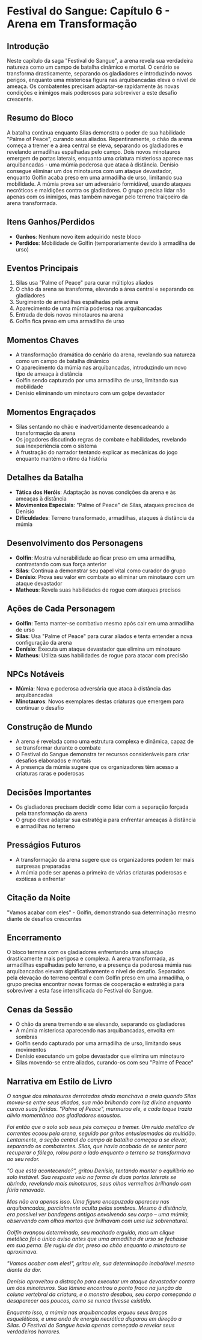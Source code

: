 # Festival do Sangue: Capítulo 6 - Arena em Transformação

## Introdução
Neste capítulo da saga "Festival do Sangue", a arena revela sua verdadeira natureza como um campo de batalha dinâmico e mortal. O cenário se transforma drasticamente, separando os gladiadores e introduzindo novos perigos, enquanto uma misteriosa figura nas arquibancadas eleva o nível de ameaça. Os combatentes precisam adaptar-se rapidamente às novas condições e inimigos mais poderosos para sobreviver a este desafio crescente.

## Resumo do Bloco
A batalha continua enquanto Silas demonstra o poder de sua habilidade "Palme of Peace", curando seus aliados. Repentinamente, o chão da arena começa a tremer e a área central se eleva, separando os gladiadores e revelando armadilhas espalhadas pelo campo. Dois novos minotauros emergem de portas laterais, enquanto uma criatura misteriosa aparece nas arquibancadas - uma múmia poderosa que ataca à distância. Denísio consegue eliminar um dos minotauros com um ataque devastador, enquanto Golfin acaba preso em uma armadilha de urso, limitando sua mobilidade. A múmia prova ser um adversário formidável, usando ataques necróticos e maldições contra os gladiadores. O grupo precisa lidar não apenas com os inimigos, mas também navegar pelo terreno traiçoeiro da arena transformada.

## Itens Ganhos/Perdidos
- **Ganhos**: Nenhum novo item adquirido neste bloco
- **Perdidos**: Mobilidade de Golfin (temporariamente devido à armadilha de urso)

## Eventos Principais
1. Silas usa "Palme of Peace" para curar múltiplos aliados
2. O chão da arena se transforma, elevando a área central e separando os gladiadores
3. Surgimento de armadilhas espalhadas pela arena
4. Aparecimento de uma múmia poderosa nas arquibancadas
5. Entrada de dois novos minotauros na arena
6. Golfin fica preso em uma armadilha de urso

## Momentos Chaves
- A transformação dramática do cenário da arena, revelando sua natureza como um campo de batalha dinâmico
- O aparecimento da múmia nas arquibancadas, introduzindo um novo tipo de ameaça à distância
- Golfin sendo capturado por uma armadilha de urso, limitando sua mobilidade
- Denísio eliminando um minotauro com um golpe devastador

## Momentos Engraçados
- Silas sentando no chão e inadvertidamente desencadeando a transformação da arena
- Os jogadores discutindo regras de combate e habilidades, revelando sua inexperiência com o sistema
- A frustração do narrador tentando explicar as mecânicas do jogo enquanto mantém o ritmo da história

## Detalhes da Batalha
- **Tática dos Heróis**: Adaptação às novas condições da arena e às ameaças à distância
- **Movimentos Especiais**: "Palme of Peace" de Silas, ataques precisos de Denísio
- **Dificuldades**: Terreno transformado, armadilhas, ataques à distância da múmia

## Desenvolvimento dos Personagens
- **Golfin**: Mostra vulnerabilidade ao ficar preso em uma armadilha, contrastando com sua força anterior
- **Silas**: Continua a demonstrar seu papel vital como curador do grupo
- **Denísio**: Prova seu valor em combate ao eliminar um minotauro com um ataque devastador
- **Matheus**: Revela suas habilidades de rogue com ataques precisos

## Ações de Cada Personagem
- **Golfin**: Tenta manter-se combativo mesmo após cair em uma armadilha de urso
- **Silas**: Usa "Palme of Peace" para curar aliados e tenta entender a nova configuração da arena
- **Denísio**: Executa um ataque devastador que elimina um minotauro
- **Matheus**: Utiliza suas habilidades de rogue para atacar com precisão

## NPCs Notáveis
- **Múmia**: Nova e poderosa adversária que ataca à distância das arquibancadas
- **Minotauros**: Novos exemplares destas criaturas que emergem para continuar o desafio

## Construção de Mundo
- A arena é revelada como uma estrutura complexa e dinâmica, capaz de se transformar durante o combate
- O Festival do Sangue demonstra ter recursos consideráveis para criar desafios elaborados e mortais
- A presença da múmia sugere que os organizadores têm acesso a criaturas raras e poderosas

## Decisões Importantes
- Os gladiadores precisam decidir como lidar com a separação forçada pela transformação da arena
- O grupo deve adaptar sua estratégia para enfrentar ameaças à distância e armadilhas no terreno

## Presságios Futuros
- A transformação da arena sugere que os organizadores podem ter mais surpresas preparadas
- A múmia pode ser apenas a primeira de várias criaturas poderosas e exóticas a enfrentar

## Citação da Noite
"Vamos acabar com eles" - Golfin, demonstrando sua determinação mesmo diante de desafios crescentes

## Encerramento
O bloco termina com os gladiadores enfrentando uma situação drasticamente mais perigosa e complexa. A arena transformada, as armadilhas espalhadas pelo terreno, e a presença da poderosa múmia nas arquibancadas elevam significativamente o nível de desafio. Separados pela elevação do terreno central e com Golfin preso em uma armadilha, o grupo precisa encontrar novas formas de cooperação e estratégia para sobreviver a esta fase intensificada do Festival do Sangue.

## Cenas da Sessão
- O chão da arena tremendo e se elevando, separando os gladiadores
- A múmia misteriosa aparecendo nas arquibancadas, envolta em sombras
- Golfin sendo capturado por uma armadilha de urso, limitando seus movimentos
- Denísio executando um golpe devastador que elimina um minotauro
- Silas movendo-se entre aliados, curando-os com seu "Palme of Peace"

## Narrativa em Estilo de Livro

*O sangue dos minotauros derrotados ainda manchava a areia quando Silas moveu-se entre seus aliados, sua mão brilhando com luz divina enquanto curava suas feridas. "Palme of Peace", murmurou ele, e cada toque trazia alívio momentâneo aos gladiadores exaustos.*

*Foi então que o solo sob seus pés começou a tremer. Um ruído metálico de correntes ecoou pela arena, seguido por gritos entusiasmados da multidão. Lentamente, a seção central do campo de batalha começou a se elevar, separando os combatentes. Silas, que havia acabado de se sentar para recuperar o fôlego, rolou para o lado enquanto o terreno se transformava ao seu redor.*

*"O que está acontecendo?", gritou Denísio, tentando manter o equilíbrio no solo instável. Sua resposta veio na forma de duas portas laterais se abrindo, revelando mais minotauros, seus olhos vermelhos brilhando com fúria renovada.*

*Mas não era apenas isso. Uma figura encapuzada apareceu nas arquibancadas, parcialmente oculta pelas sombras. Mesmo à distância, era possível ver bandagens antigas envolvendo seu corpo – uma múmia, observando com olhos mortos que brilhavam com uma luz sobrenatural.*

*Golfin avançou determinado, seu machado erguido, mas um clique metálico foi o único aviso antes que uma armadilha de urso se fechasse em sua perna. Ele rugiu de dor, preso ao chão enquanto o minotauro se aproximava.*

*"Vamos acabar com eles!", gritou ele, sua determinação inabalável mesmo diante da dor.*

*Denísio aproveitou a distração para executar um ataque devastador contra um dos minotauros. Sua lâmina encontrou o ponto fraco na junção da coluna vertebral da criatura, e o monstro desabou, seu corpo começando a desaparecer aos poucos, como se nunca tivesse existido.*

*Enquanto isso, a múmia nas arquibancadas ergueu seus braços esqueléticos, e uma onda de energia necrótica disparou em direção a Silas. O Festival do Sangue havia apenas começado a revelar seus verdadeiros horrores.* 